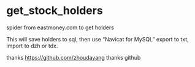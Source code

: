 # get_stock_holders
spider from eastmoney.com to get holders

This will save holders to sql, then use “Navicat for MySQL” export to txt, import to dzh or tdx.

thanks https://github.com/zhoudayang
thanks github
